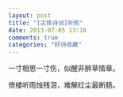 ```yaml
---
layout: post
title: "[古体诗词]听雨"
date: 2013-07-05 13:10
comments: true
categories: "好诗收藏"
---
```


一寸相思一寸伤，似醒非醉草情章。

倚楼听雨烛残泪，难解红尘最断肠。
